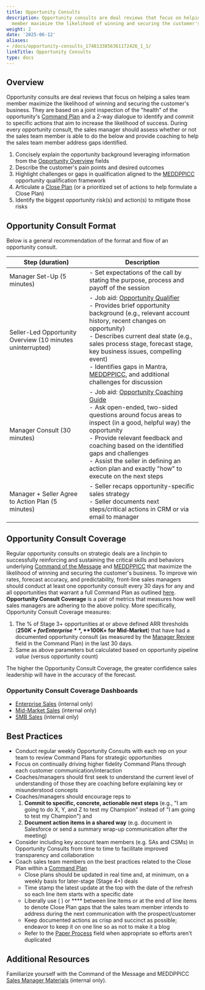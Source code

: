 ```yaml
---
title: Opportunity Consults
description: Opportunity consults are deal reviews that focus on helping a sales team
  member maximize the likelihood of winning and securing the customer's business
weight: 2
date: '2025-06-12'
aliases:
- /docs/opportunity-consults_1748133856361172426_1_1/
linkTitle: Opportunity Consults
type: docs
---
```


## Overview

Opportunity consults are deal reviews that focus on helping a sales team member maximize the likelihood of winning and securing the customer's business. They are based on a joint inspection of the "health" of the opportunity's [Command Plan](/handbook/sales/command-of-the-message/command-plan/) and a 2-way dialogue to identify and commit to specific actions that aim to increase the likelihood of success. During every opportunity consult, the sales manager should assess whether or not the sales team member is able to do the below and provide coaching to help the sales team member address gaps identified.

1. Concisely explain the opportunity background leveraging information from the [Opportunity Overview](/handbook/sales/command-of-the-message/command-plan/#opportunity-overview) fields
1. Describe the customer's pain points and desired outcomes
1. Highlight challenges or gaps in qualification aligned to the [MEDDPPICC](/handbook/sales/meddppicc/) opportunity qualification framework
1. Articulate a [Close Plan](/handbook/sales/command-of-the-message/command-plan/#close-plan-details) (or a prioritized set of actions to help formulate a Close Plan)
1. Identify the biggest opportunity risk(s) and action(s) to mitigate those risks

## Opportunity Consult Format

Below is a general recommendation of the format and flow of an opportunity consult.

| **Step (duration)** | **Description** |
| ------ | ------ |
| Manager Set-Up (5 minutes) | - Set expectations of the call by stating the purpose, process and payoff of the session |
| Seller-Led Opportunity Overview (10 minutes uninterrupted) | - Job aid: [Opportunity Qualifier](https://docs.google.com/document/d/1Tz6bQKD4Ff2-XqpSXRQslD8yvrphwXaL6oEl74DAjeQ/edit?usp=sharing) <br> - Provides brief opportunity background (e.g., relevant account history, recent changes on opportunity) <br> - Describes current deal state (e.g., sales process stage, forecast stage, key business issues, compelling event) <br> - Identifies gaps in Mantra, [MEDDPPICC](/handbook/sales/meddppicc/), and additional challenges for discussion |
| Manager Consult (30 minutes) | - Job aid: [Opportunity Coaching Guide](https://docs.google.com/document/d/1IZA9Fo2SvZOrtUVpXOjwwqs76lKdXFs4hTezbxRq5v8/edit?usp=sharing) <br> - Ask open-ended, two-sided questions around focus areas to inspect (in a good, helpful way) the opportunity <br> - Provide relevant feedback and coaching based on the identified gaps and challenges <br> - Assist the seller in defining an action plan and exactly "how" to execute on the next steps |
| Manager + Seller Agree to Action Plan (5 minutes) | - Seller recaps opportunity-specific sales strategy <br> - Seller documents next steps/critical actions in CRM or via email to manager |

## Opportunity Consult Coverage

Regular opportunity consults on strategic deals are a linchpin to successfully reinforcing and sustaining the critical skills and behaviors underlying [Command of the Message](/handbook/sales/command-of-the-message/) and [MEDDPPICC](/handbook/sales/meddppicc/) that maximize the likelihood of winning and securing the customer's business. To improve win rates, forecast accuracy, and predictability, front-line sales managers should conduct at least one opportunity consult every 30 days for any and all opportunities that warrant a full Command Plan as outlined [here](/handbook/sales/command-of-the-message/command-plan/#overview). **Opportunity Consult Coverage** is a pair of metrics that measures how well sales managers are adhering to the above policy. More specifically, Opportunity Consult Coverage measures:

1. The % of Stage 3+ opportunities at or above defined ARR thresholds (**$250K+ for Enterprise**, **$100K+ for Mid-Market**) that have had a documented opportunity consult (as measured by the [Manager Review](/handbook/sales/command-of-the-message/command-plan/#manager-review) field in the Command Plan) in the last 30 days.
1. Same as above parameters but calculated based on opportunity pipeline *value* (versus opportunity count)

The higher the Opportunity Consult Coverage, the greater confidence sales leadership will have in the accuracy of the forecast.

### Opportunity Consult Coverage Dashboards

- [Enterprise Sales](https://gitlab.my.salesforce.com/00O4M000004aic2) (internal only)
- [Mid-Market Sales](https://gitlab.my.salesforce.com/00O4M000004apxr) (internal only)
- [SMB Sales](https://gitlab.my.salesforce.com/00O4M000004apy1) (internal only)

## Best Practices

- Conduct regular weekly Opportunity Consults with each rep on your team to review Command Plans for strategic opportunities
- Focus on continually driving higher fidelity Command Plans through each customer communication/interaction
- Coaches/managers should first seek to understand the current level of understanding of those they are coaching before explaining key or misunderstood concepts
- Coaches/managers should encourage reps to
    1. **Commit to specific, concrete, actionable next steps** (e.g., "I am going to do X, Y, and Z to test my Champion" instead of "I am going to test my Champion") and
    1. **Document action items in a shared way** (e.g. document in Salesforce or send a summary wrap-up communication after the meeting)
- Consider including key account team members (e.g. SAs and CSMs) in Opportunity Consults from time to time to facilitate improved transparency and collaboration
- Coach sales team members on the best practices related to the Close Plan within a [Command Plan](/handbook/sales/command-of-the-message/command-plan/)
  - Close plans should be updated in real time and, at minimum, on a weekly basis for later-stage (Stage 4+) deals
  - Time stamp the latest update at the top with the date of the refresh so each line item starts with a specific date
  - Liberally use ( ) or **** between line items or at the end of line items to denote Close Plan gaps that the sales team member intends to address during the next communication with the prospect/customer
  - Keep documented actions as crisp and succinct as possible; endeavor to keep it on one line so as not to make it a blog
  - Refer to the [Paper Process](/handbook/sales/meddppicc/#paper-process) field when appropriate so efforts aren't duplicated

## Additional Resources

Familiarize yourself with the Command of the Message and MEDDPPICC [Sales Manager Materials](https://internal.gitlab.com/handbook/sales/command-of-the-message/sales-manager-materials/) (internal only).
